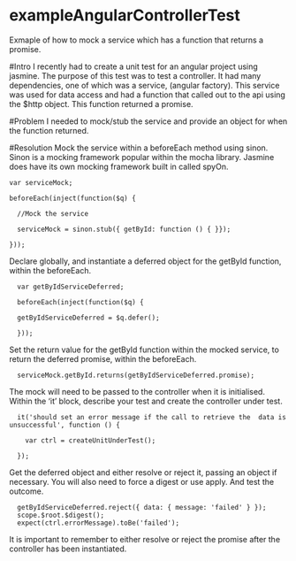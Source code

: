 exampleAngularControllerTest
============================

Exmaple of how to mock a service which has a function that returns a promise. 

#Intro
I recently had to create a unit test for an angular project using jasmine.  The purpose of this test was to test a controller. It had many dependencies, one of which was a service, (angular factory).  This service was used for data access and had a function that called out to the api using the $http object.  This function returned a promise.

#Problem
I needed to mock/stub the service and provide an object for when the function returned.

#Resolution
Mock the service within a beforeEach method using sinon.  Sinon is a mocking framework popular within the mocha library.  Jasmine does have its own mocking framework built in called spyOn.

    var serviceMock;
 
    beforeEach(inject(function($q) {

      //Mock the service
 
      serviceMock = sinon.stub({ getById: function () { }});
    
    }));

Declare globally, and instantiate a deferred object for the getById function, within the beforeEach.

      var getByIdServiceDeferred;

      beforeEach(inject(function($q) {
 
      getByIdServiceDeferred = $q.defer();

      }));


Set the return value for the getById function within the mocked service, to return the deferred promise, within the beforeEach.

      serviceMock.getById.returns(getByIdServiceDeferred.promise);

    
The mock will need to be passed to the controller when it is initialised. Within the ‘it’ block, describe your test and create the controller under test.  

      it('should set an error message if the call to retrieve the  data is unsuccessful', function () {
 
        var ctrl = createUnitUnderTest();
 
      });

Get the deferred object and either resolve or reject it, passing an object if necessary.  You will also need to force a digest or use apply. And test the outcome.

      getByIdServiceDeferred.reject({ data: { message: 'failed' } });
      scope.$root.$digest();
      expect(ctrl.errorMessage).toBe('failed');


It is important to remember to either resolve or reject the promise after the controller has been instantiated.
